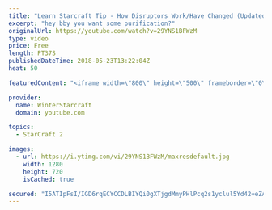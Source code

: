 ```yaml
---
title: "Learn Starcraft Tip - How Disruptors Work/Have Changed (Updated Patch 4.0 2018)"
excerpt: "hey bby you want some purification?"
originalUrl: https://youtube.com/watch?v=29YNS1BFWzM
type: video
price: Free
length: PT37S
publishedDateTime: 2018-05-23T13:22:04Z
heat: 50

featuredContent: "<iframe width=\"800\" height=\"500\" frameborder=\"0\" src=\"https://www.youtube.com/embed/29YNS1BFWzM\" allow=\"accelerometer; autoplay; encrypted-media; gyroscope; picture-in-picture\" allowfullscreen></iframe>"

provider:
  name: WinterStarcraft
  domain: youtube.com

topics:
  - StarCraft 2

images:
  - url: https://i.ytimg.com/vi/29YNS1BFWzM/maxresdefault.jpg
    width: 1280
    height: 720
    isCached: true

secured: "I5ATIpFsI/IGD6rqECYCCDLBIYQi0gXTjgdMmyPHlPcq2s1yclul5Yd42+eZAOAn7uemceLgUouly0hyMUEJrQSdw6MU8z4cN0m0vPE69Z4hBa4WZWHvbgxPNr8OodsP5Mh34kdLnC++gclzp0bpMwKaBMS1jAWqRlknWlQLjeHqrrgA2rMYw71AXA7AianLtwQPWa4lqv7zWye9ZkO6OOQM6ESMIEW2BUaIA5T/80TQgSWjGiN7rZWOyjZtq5s7ZwViz+FRGw2k7FJAs1SoELGKJqeC+AiJBdXNEYStvObugfOJa7BCMdTt3OWJ6mPzAKBif2iq89XJAUpiEi+Ik0T+u/gicqKERIFmdW6VHdR6nMtz6+BmTt7FDdfqwP796jw5O8iEUjd/+TDdPUw7J5JNWj8nxyFLUqxj28D4yfM=;rmSl0Be1RWN8SCbBHacL9A=="
---
```



